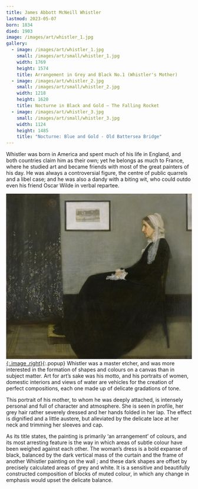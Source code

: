 ```yaml
---
title: James Abbott McNeill Whistler
lastmod: 2023-05-07
born: 1834
died: 1903
image: /images/art/whistler_1.jpg
gallery:
  - image: /images/art/whistler_1.jpg
    small: /images/art/small/whistler_1.jpg
    width: 1769
    height: 1574
    title: Arrangement in Grey and Black No.1 (Whistler's Mother)
  - image: /images/art/whistler_2.jpg
    small: /images/art/small/whistler_2.jpg
    width: 1218
    height: 1620
    title: Nocturne in Black and Gold – The Falling Rocket
  - image: /images/art/whistler_3.jpg
    small: /images/art/small/whistler_3.jpg
    width: 1124
    height: 1485
    title: "Nocturne: Blue and Gold - Old Battersea Bridge"
---
```


Whistler was born in America and spent much of his life in England, and both
countries claim him as their own; yet he belongs as much to France, where he
studied art and became friends with most of the great painters of his day. He
was always a controversial figure, the centre of public quarrels and a libel
case; and he was also a dandy with a biting wit, who could outdo even his
friend Oscar Wilde in verbal repartee.

[![Arrangement in Grey and Black No.1 (Whistler's Mother)](/images/art/whistler_1.jpg){:.image .right}](/images/art/whistler_1.jpg){:.popup}
Whistler was a master etcher, and was more interested in the formation of
shapes and colours on a canvas than in subject matter. Art for art’s sake was
his motto, and his portraits of women, domestic interiors and views of water
are vehicles for the creation of perfect compositions, each one made up of
delicate gradations of tone.

This portrait of his mother, to whom he was deeply attached, is intensely
personal and full of character and atmosphere. She is seen in profile, her grey
hair rather severely dressed and her hands folded in her lap. The effect is
dignified and a little austere, but alleviated by the delicate lace at her neck
and trimming her sleeves and cap.

As its title states, the painting is primarily ‘an arrangement’ of colours, and
its most arresting feature is the way in which areas of subtle colour have been
weighed against each other. The woman’s dress is a bold expanse of black,
balanced by the dark vertical mass of the curtain and the frame of another
Whistler painting on the wall ; and these dark shapes are offset by precisely
calculated areas of grey and white. It is a sensitive and beautifully
constructed composition of blocks of muted colour, in which any change in
emphasis would upset the delicate balance.
